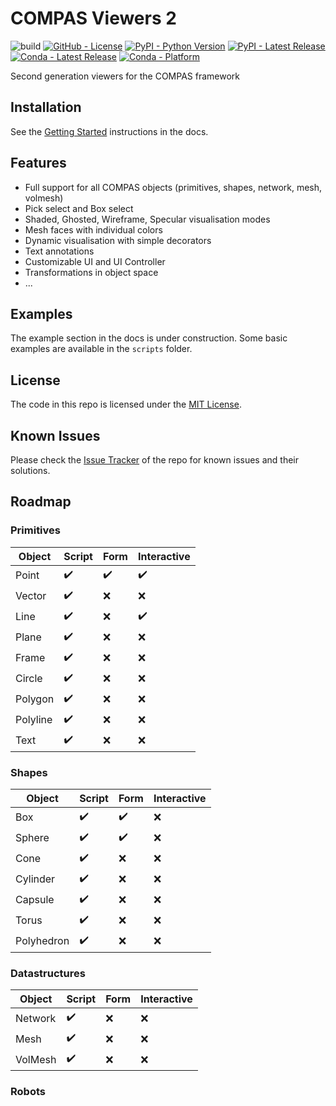 # COMPAS Viewers 2

![build](https://github.com/compas-dev/compas_view2/workflows/build/badge.svg)
[![GitHub - License](https://img.shields.io/github/license/compas-dev/compas_view2.svg)](https://github.com/compas-dev/compas_view2)
[![PyPI - Python Version](https://img.shields.io/pypi/pyversions/compas_view2.svg)](https://pypi.python.org/project/compas_view2)
[![PyPI - Latest Release](https://img.shields.io/pypi/v/compas_view2.svg)](https://pypi.python.org/project/compas_view2)
[![Conda - Latest Release](https://anaconda.org/conda-forge/compas_view2/badges/version.svg)](https://anaconda.org/conda-forge/compas_view2)
[![Conda - Platform](https://img.shields.io/conda/pn/conda-forge/compas_view2)](https://anaconda.org/conda-forge/compas_view2)

Second generation viewers for the COMPAS framework

## Installation

See the [Getting Started](https://compas.dev/compas_view2/latest/gettingstarted.html) instructions in the docs.

## Features

* Full support for all COMPAS objects (primitives, shapes, network, mesh, volmesh)
* Pick select and Box select
* Shaded, Ghosted, Wireframe, Specular visualisation modes
* Mesh faces with individual colors
* Dynamic visualisation with simple decorators
* Text annotations
* Customizable UI and UI Controller
* Transformations in object space
* ...

## Examples

The example section in the docs is under construction.
Some basic examples are available in the `scripts` folder.

## License

The code in this repo is licensed under the [MIT License](LICENCSE).

## Known Issues

Please check the [Issue Tracker](https://github.com/compas-dev/compas_view2/issues) of the repo for known issues and their solutions.

## Roadmap

### Primitives

| Object   | Script             | Form               | Interactive        |
| -------- | ------------------ | ------------------ | ------------------ |
| Point    | :heavy_check_mark: | :heavy_check_mark: | :heavy_check_mark: |
| Vector   | :heavy_check_mark: | :x:                | :x:                |
| Line     | :heavy_check_mark: | :x:                | :heavy_check_mark: |
| Plane    | :heavy_check_mark: | :x:                | :x:                |
| Frame    | :heavy_check_mark: | :x:                | :x:                |
| Circle   | :heavy_check_mark: | :x:                | :x:                |
| Polygon  | :heavy_check_mark: | :x:                | :x:                |
| Polyline | :heavy_check_mark: | :x:                | :x:                |
| Text     | :heavy_check_mark: | :x:                | :x:                |

### Shapes

| Object     | Script             | Form               | Interactive        |
| ---------- | ------------------ | ------------------ | ------------------ |
| Box        | :heavy_check_mark: | :heavy_check_mark: | :x:                |
| Sphere     | :heavy_check_mark: | :heavy_check_mark: | :x:                |
| Cone       | :heavy_check_mark: | :x:                | :x:                |
| Cylinder   | :heavy_check_mark: | :x:                | :x:                |
| Capsule    | :heavy_check_mark: | :x:                | :x:                |
| Torus      | :heavy_check_mark: | :x:                | :x:                |
| Polyhedron | :heavy_check_mark: | :x:                | :x:                |

### Datastructures

| Object   | Script             | Form               | Interactive        |
| -------- | ------------------ | ------------------ | ------------------ |
| Network  | :heavy_check_mark: | :x:                | :x:                |
| Mesh     | :heavy_check_mark: | :x:                | :x:                |
| VolMesh  | :heavy_check_mark: | :x:                | :x:                |

### Robots
